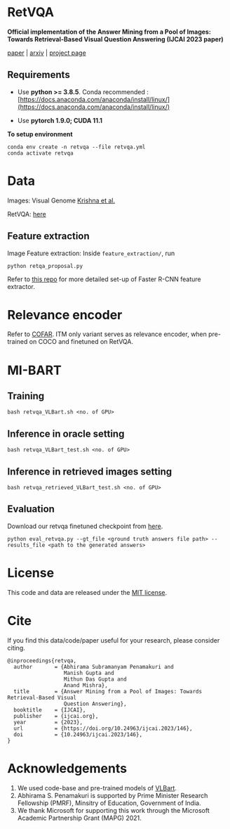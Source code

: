 # RetVQA
**Official implementation of the Answer Mining from a Pool of Images: Towards Retrieval-Based Visual Question Answering (IJCAI 2023 paper)**

[paper](https://www.ijcai.org/proceedings/2023/0146.pdf) | [arxiv](https://arxiv.org/abs/2306.16713) | [project page](https://vl2g.github.io/projects/retvqa/)

## Requirements
* Use **python >= 3.8.5**. Conda recommended : [https://docs.anaconda.com/anaconda/install/linux/](https://docs.anaconda.com/anaconda/install/linux/)

* Use **pytorch 1.9.0; CUDA 11.1**

**To setup environment**
```
conda env create -n retvqa --file retvqa.yml
conda activate retvqa
```

# Data
Images: Visual Genome [Krishna et al.](https://homes.cs.washington.edu/~ranjay/visualgenome/index.html) 


RetVQA: [here](https://drive.google.com/file/d/1j08lIXSN5Uxn5imHKXn4JIrzq5RitE04/view?usp=share_link)

## Feature extraction
Image Feature extraction: Inside ```feature_extraction/```, run

```
python retqa_proposal.py
```

Refer to [this repo](https://github.com/j-min/VL-T5) for more detailed set-up of Faster R-CNN feature extractor.

# Relevance encoder

Refer to [COFAR](https://github.com/vl2g/cofar). ITM only variant serves as relevance encoder, when pre-trained on COCO and finetuned on RetVQA.

# MI-BART 
## Training

```
bash retvqa_VLBart.sh <no. of GPU>
```

## Inference in oracle setting

```
bash retvqa_VLBart_test.sh <no. of GPU>
```

## Inference in retrieved images setting

```
bash retvqa_retrieved_VLBart_test.sh <no. of GPU>
```

## Evaluation

Download our retvqa finetuned checkpoint from [here](https://drive.google.com/file/d/1cXAUzTm6XVvAsb28X63up7YHvt0tU_L_/view?usp=sharing).

```
python eval_retvqa.py --gt_file <ground truth answers file path> --results_file <path to the generated answers>
```


# License
This code and data are released under the [MIT license](LICENSE.txt).

# Cite
If you find this data/code/paper useful for your research, please consider citing.

```
@inproceedings{retvqa,
  author       = {Abhirama Subramanyam Penamakuri and
                  Manish Gupta and
                  Mithun Das Gupta and
                  Anand Mishra},
  title        = {Answer Mining from a Pool of Images: Towards Retrieval-Based Visual
                  Question Answering},
  booktitle    = {IJCAI},
  publisher    = {ijcai.org},
  year         = {2023},
  url          = {https://doi.org/10.24963/ijcai.2023/146},
  doi          = {10.24963/ijcai.2023/146},
}
```

# Acknowledgements
1. We used code-base and pre-trained models of [VLBart](https://github.com/j-min/VL-T5).
2. Abhirama S. Penamakuri is supported by Prime Minister Research Fellowship (PMRF), Minsitry of Education, Government of India.
3. We thank Microsoft for supporting this work through the Microsoft Academic Partnership Grant (MAPG) 2021. 

